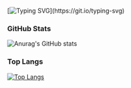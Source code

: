 [![Typing SVG](https://readme-typing-svg.demolab.com?font=Anonymous+Pro&weight=800&size=30&pause=1000&color=1677B3&center=true&random=false&width=435&lines=Console.log('Hello+World'))](https://git.io/typing-svg)

### GitHub Stats
![Anurag's GitHub stats](https://github-readme-stats.vercel.app/api?username=312472644&count_private=true&show_icons=true)

### Top Langs
[![Top Langs](https://github-readme-stats.vercel.app/api/top-langs/?username=312472644)](https://github.com/anuraghazra/github-readme-stats)
